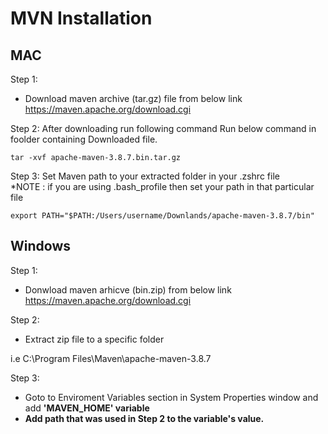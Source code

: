 # MVN Installation

## MAC 

Step 1:
- Download maven archive (tar.gz) file from below link
https://maven.apache.org/download.cgi

Step 2: After downloading run following command
Run below command in foolder containing Downloaded file.
```
tar -xvf apache-maven-3.8.7.bin.tar.gz
```

Step 3: Set Maven path to your extracted folder in your .zshrc file <br>
*NOTE : if you are using .bash_profile then set your path in that particular file

```
export PATH="$PATH:/Users/username/Downlands/apache-maven-3.8.7/bin"
```

## Windows

Step 1:
- Donwload maven arhicve (bin.zip) from below link
https://maven.apache.org/download.cgi

Step 2:
- Extract zip file to a specific folder

i.e C:\Program Files\Maven\apache-maven-3.8.7

Step 3:
- Goto to Enviroment Variables section in System Properties window and add <b>'MAVEN_HOME'<b>
  variable
- Add path that was used in Step 2 to the variable's value.
